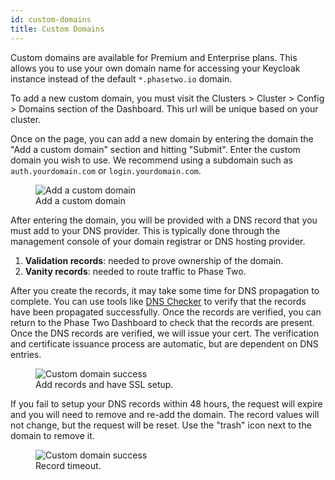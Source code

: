 ```yaml
---
id: custom-domains
title: Custom Domains
---
```


Custom domains are available for Premium and Enterprise plans. This allows you to use your own domain name for accessing your Keycloak instance instead of the default `*.phasetwo.io` domain.

To add a new custom domain, you must visit the Clusters > Cluster > Config > Domains section of the Dashboard. This url will be unique based on your cluster.

Once on the page, you can add a new domain by entering the domain the "Add a custom domain" section and hitting "Submit". Enter the custom domain you wish to use. We recommend using a subdomain such as `auth.yourdomain.com` or `login.yourdomain.com`.

<figure>
  <img src="/docs/dashboard/cluster-config-custom-domain.png" className="max-w-xl"  alt="Add a custom domain" />
  <figcaption>Add a custom domain</figcaption>
</figure>

After entering the domain, you will be provided with a DNS record that you must add to your DNS provider. This is typically done through the management console of your domain registrar or DNS hosting provider.

1. **Validation records**: needed to prove ownership of the domain.
2. **Vanity records**: needed to route traffic to Phase Two.

After you create the records, it may take some time for DNS propagation to complete. You can use tools like [DNS Checker](https://dnschecker.org/) to verify that the records have been propagated successfully. Once the records are verified, you can return to the Phase Two Dashboard to check that the records are present. Once the DNS records are verified, we will issue your cert. The verification and certificate issuance process are automatic, but are dependent on DNS entries.

<figure>
  <img src="/docs/dashboard/cluster-config-custom-domain-success.png" className="max-w-xl"  alt="Custom domain success" />
  <figcaption>Add records and have SSL setup.</figcaption>
</figure>

If you fail to setup your DNS records within 48 hours, the request will expire and you will need to remove and re-add the domain. The record values will not change, but the request will be reset. Use the "trash" icon next to the domain to remove it.

<figure>
  <img src="/docs/dashboard/cluster-config-custom-domain-request-timeout.png" className="max-w-xl"  alt="Custom domain success" />
  <figcaption>Record timeout.</figcaption>
</figure>
